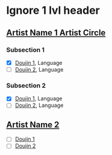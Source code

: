 # Ignore 1 lvl header

## [Artist Name 1 Artist Circle](https://uri-sample.test)

### Subsection 1

- [x] [Doujin 1](https://uri-sample.test), Language
- [ ] [Doujin 2](https://uri-sample.test), Language

### Subsection 2

- [x] [Doujin 1](https://uri-sample.test), Language
- [ ] [Doujin 2](https://uri-sample.test), Language

## [Artist Name 2]()

- [ ] [Doujin 1]()
- [ ] [Doujin 2]()
